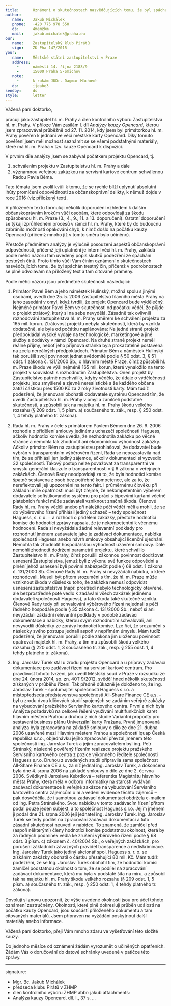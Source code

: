 ```yaml
---
title:      Oznámení o skutečnostech nasvědčujících tomu, že byl spáchán trestný čin
author:
   name:    Jakub Michálek
   phone:   +420 775 978 550
   ds:      4memzkm
   mail:    jakub.michalek@praha.eu
our:
   name:    Zastupitelský klub Pirátů
   sign:    ZK Pha 147/2015
your:
   name:    Městské státní zastupitelství v Praze
   address:
     -      náměstí 14. října 2188/9
     -      15000 Praha 5-Smíchov
   note:    
     -      k rukám JUDr. Dagmar Máchové
   ds:      ijeabe3
sendby:     ds
style:      letter
---
```


Vážená paní doktorko,

pracuji jako zastupitel hl. m. Prahy a člen kontrolního výboru Zastupitelstva
hl. m. Prahy. V příloze Vám zasílám I. díl *Analýzy kauzy Opencard*, kterou 
jsem zpracovával průběžně od 27. 11. 2014, kdy jsem byl primátorkou hl. m. 
Prahy pověřen k jednání ve věci městské karty Opencard. Díky tomuto 
pověření jsem měl možnost seznámit se se všemi podstatnými materiály, které má
hl. m. Praha v tzv. kauze Opencard k dispozici.

V prvním díle analýzy jsem se zabýval počátkem projektu Opencard, tj. 

1. schválením projektu
   v Zastupitelstvu hl. m. Prahy a dále 
2. významnou veřejnou zakázkou 
   na servisní kartové centrum schválenou Radou Pavla Béma. 
   
Tato témata jsem zvolil kvůli
k tomu, že se rychle blíží uplynutí absolutní lhůty promlčení odpovědnosti za
občanskoprávní delikty, k němuž dojde v roce 2016 (viz přiložený text).

V přiloženém textu formuluji několik doporučení vzhledem k dalším občanskoprávním krokům vůči
osobám, které odpovídají za škodu způsobenou hl. m. Praze 
(3., 4., 9., 11. a 13. doporučení). Ostatní
doporučení se týkají zprůhlednění procesů v rámci hl. m. Prahy, které by
do budoucnu zabránilo možnosti opakování chyb, k nimž došlo na počátku kauzy 
Opencard (přičemž mnoho již v tomto směru bylo učiněno).

Přestože předmětem analýzy je výlučně posouzení aspektů občanskoprávní 
odpovědnosti, přičemž její uplatnění je interní věcí hl. m. Prahy, zakládá podle 
mého názoru tam uvedený popis skutků podezření ze spáchání trestných činů.
Proto tímto vůči Vám činím oznámení o skutečnostech nasvědčujících tomu, že byl 
spáchán trestný čin, přičemž v podrobnostech se plně odvolávám na přiložený text
a tam citované prameny.

Podle mého názoru jsou předmětné skutečnosti následující:

1. Primátor Pavel Bém a jeho náměstek Hulinský, možná spolu s jinými osobami, uvedli dne 25. 5. 2006 Zastupitelstvo hlavního města Prahy na jeho zasedání v omyl, když tvrdili, že projekt Opencard bude výdělečný. Nejméně primátor Pavel Bém ve skutečnosti od počátku věděl, že půjde o projekt ztrátový, který si na sebe nevydělá. Zásadně tak ovlivnili rozhodování zastupitelstva hl. m. Prahy směrem ke schválení projektu za 165 mil. korun. Ztrátovost projektu nebyla skutečností, která by vznikla dodatečně, ale byla od počátku naplánována: Na jedné straně projekt předpokládal vysoké výdaje na technologické, marketingové a jiné služby a dodávky v rámci Opencard. Na druhé straně projekt neměl reálné příjmy, neboť jeho příjmová stránka byla prokazatelně postavena na zcela nereálných předpokladech. Primátor Bém a náměstek Hulinský tak porušili svoji povinnost jednat svědomitě podle § 50 odst. 3, § 51 odst. 1 zákona č. 131/2000 Sb., o hlavním městě Praze, čímž způsobili hl. m. Praze škodu ve výši nejméně 165 mil. korun, které vynaložilo na tento projekt v souvislosti s rozhodnutím Zastupitelstva. Onen projekt by Zastupitelstvo patrně neschválilo, kdyby vědělo, že údaje o výdělečnosti projektu jsou smyšlené a zjevně nerealistické a že každého občana zatíží částkou přes 1500 Kč za 2 roky životnosti karty. Mám tudíž podezření, že jmenovaní obohatili dodavatele systému Opencard tím, že uvedli Zastupitelstvo hl. m. Prahy v omyl a zamlčeli podstatné skutečnosti, a způsobili tak na majetku hl. m. Prahy škodu velkého rozsahu (§ 209 odst. 1, 5 písm. a) současného tr. zák., resp. § 250 odst. 1, 4 tehdy platného tr. zákona).

2. Rada hl. m. Prahy v čele s primátorem Pavlem Bémem dne 26. 9. 2006 rozhodla o přidělení smlouvy jedinému uchazeči společnosti Haguess, ačkoliv hodnotící komise uvedla, že nezhodnotila zakázku po věcné stránce a nemohla tak zhodnotit ani ekonomickou výhodnost zakázky. Ačkoliv primátor Bém na zastupitelstvu prohlašoval, že dodavatel bude vybrán v transparentním výběrovém řízení, Rada se nepozastavila
nad tím, že se přihlásil jen jediný zájemce, ačkoliv dokumentaci si vyzvedlo 32 společností. Takový postup nelze považovat za transparentní ve smyslu generální klauzule o transparentnosti v § 6 zákona o veřejných zakázkách. Členové Rady neodpovídají za to, že byla hodnotící komise špatně sestavena z osob bez potřebné kompetence, ale za to, že nereflektovali její upozornění na tento fakt. I průměrnému člověku při základní míře opatrnosti musí být zřejmé, že nekompetentním výběrem dodavatele sofistikovaného systému pro práci s čipovými kartami včetně platebních funkcí může zadavateli vzniknout značná škoda. Členové Rady hl. m. Prahy věděli anebo při náležité péči vědět měli a mohli, že se do výběrového řízení přihlásil jediný uchazeč – tedy společnost Haguess, s. r. o. − a rozhodli o přidělení zakázky, přestože hodnotící komise do hodnotící zprávy napsala, že je nekompetentní k věcnému hodnocení. Rada si nevyžádala žádné relevantní podklady pro rozhodnutí jménem zadavatele jako je zadávací dokumentace, nabídka společnosti Haguess anebo návrh smlouvy obsahující licenční ujednání. Nemohla tak zhodnotit hospodářskou výhodnost uzavření smlouvy. Dále nemohli zhodnotit dodržení parametrů projektu, které schválilo Zastupitelstvo hl. m. Prahy, čímž porušili zákonnou povinnost dodržovat usnesení Zastupitelstva, jemuž byli z výkonu své funkce odpovědni a plnění jehož usnesení byli povinni zabezpečit podle § 68 odst. 1 zákona č. 131/2000 Sb. Členové Rady hl. m. Prahy si nevyžádali nabídku, o které rozhodovali. Museli být přitom srozuměni s tím, že hl. m. Praze může vzniknout škoda v důsledku toho, že zakázka nemusí odpovídat usnesení zastupitelstva (např. prostředí nebylo technologicky otevřené, ale bezprostředně poté vedlo k zadávání všech zakázek jedinému dodavateli společnosti Haguess), a tato škoda také skutečně vznikla. Členové Rady tedy při schvalování výběrového řízení nejednali s péčí řádného hospodáře podle § 35 zákona č. 131/2000 Sb., neboť si ani nevyžádali základní relevantní podklady v podobě zadávací dokumentace a nabídky, kterou svým rozhodnutím schvalovali, ani nevyvodili důsledky ze zprávy hodnotící komise. Lze říci, že srozuměni s následky svého postupu jednali aspoň v nepřímém úmyslu. Mám tudíž podezření, že jmenovaní porušili podle zákona jim uloženou povinnost opatrovat majetek hl. m. Prahy, a tím mu způsobili škodu velkého rozsahu (§ 220 odst. 1, 3 současného tr. zák., resp. § 255 odst. 1, 4 tehdy platného tr. zákona). 

3. Ing. Jaroslav Turek stál u zrodu projektu Opencard a u přípravy zadávací dokumentace pro zadávací řízení na servisní kartové centrum. Pro pravdivost tohoto tvrzení, jak uvedl Městský soud v Praze v rozsudku ze dne 24. února 2014, sp. zn. 40T 9/2012,  svědčí hned několik skutečností získaných v průběhu řízení. Tak předně důkazně je doloženo to, že ing. Jaroslav Turek – spolumajitel společnosti Haguess s.r.o. a místopředseda představenstva společnosti All-Share Finance CE a.s. – byl u zrodu dvou klíčových studií spojených se zadáním veřejné zakázky na vybudování pražského Servisního kartového centra. První z nich byla Analýza požadavků na celkové řešení využívání multifunkčních karet hlavním městem Prahou a druhou z nich studie Variantní propočty pro sestavení business plánu Univerzální karty Pražana. Prvně jmenovaná analýza byla zpracována na základě smlouvy o dílo ze dne 21. dubna 2006 uzavřené mezi Hlavním městem Prahou a společností Iquap Česká republika s.r.o., objednávku jejího zpracování převzal jménem této společnosti ing. Jaroslav Turek a
jejím zpracovatelem byl ing. Petr Stránský, následně pověřený řízením realizace projektu pražského Servisního kartového centra z pozice výkonného ředitele společnosti Haguess s.r.o. Druhou z uvedených studií připravila sama společnost All-Share Finance CE a.s., za níž
jednal ing. Jaroslav Turek, a dokončena byla dne 4. srpna 2006 na základě smlouvy o dílo ze dne 2. června 2006. Svědkyně Jaroslava Kebrdlová – referentka Magistrátu hlavního města Prahy, která měla v odboru informatiky na starosti vydávání zadávací dokumentace k veřejné
zakázce na vybudování Servisního kartového centra zájemcům o ní a vedení evidence těchto zájemců – pak dosvědčila, že i samotnou zadávací dokumentaci obdržela e-mailem od ing. Petra Stránského. Svou nabídku v tomto zadávacím řízení přitom podal pouze jeden subjekt, a to společnost Haguess s.r.o. Jejím jménem jí podal dne 21. srpna 2006 její jednatel ing. Jaroslav Turek. Ing. Jaroslav Turek se tedy podílel na zpracování zadávací dokumentaci a tuto zásadní skutečnost neuvedl v nabídce. To znamená, že zamlčel před (aspoň některými) členy hodnotící komise podstatnou okolnost, která by za řádných podmínek vedla ke zrušení výběrového řízení podle § 68 odst. 3 písm. c) zákonem č. 40/2004 Sb., o veřejných zakázkách, pro porušení základních závazných pravidel transparence a nediskriminace. Ing. Jaroslav Turek jako jediný akcionář spol. Haguess s. r. o. se získáním zakázky obohatil o částku přesahující 80 mil. Kč. Mám tudíž podezření, že se Ing. Jaroslav Turek obohatil tím, že hodnotící komisi zamlčel podstatnou okolnost o tom, že se podílel na zpracování zadávací dokumentace, která mu byla v podstatě šita na míru, a způsobil tak na majetku hl. m. Prahy škodu velkého rozsahu (§ 209 odst. 1, 5 písm. a) současného tr. zák., resp. § 250 odst. 1, 4 tehdy platného tr. zákona).

Dovoluji si znovu upozornit, že výše uvedené okolnosti jsou pro účel tohoto oznámení zestručněny. Okolnosti, které plně dokreslují průběh událostí na počátku kauzy Opencard, jsou součástí přiloženého dokumentu a tam citovaných materiálů. Jsem připraven na vyžádání poskytnout další materiály anebo informace. 

Vážená paní doktorko, přeji Vám mnoho zdaru ve vyšetřování této složité kauzy. 

Do jednoho měsíce od oznámení žádám vyrozumět o učiněných opatřeních.
Žádám Vás o doručování do datové schránky uvedené v patičce této zprávy.

---
signature:
  - Mgr. Bc. Jakub Michálek
  - předseda klubu Pirátů v ZHMP
  - člen kontrolního výboru ZHMP
abbr:       jakub
attachments:
  - Analýza kauzy Opencard, díl. I., 37 s.
...
